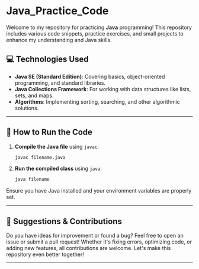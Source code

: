 # Java\_Practice\_Code

Welcome to my repository for practicing **Java** programming! This repository includes various code snippets, practice exercises, and small projects to enhance my understanding and Java skills.

## 💻 **Technologies Used**

- **Java SE (Standard Edition)**: Covering basics, object-oriented programming, and standard libraries.
- **Java Collections Framework**: For working with data structures like lists, sets, and maps.
- **Algorithms**: Implementing sorting, searching, and other algorithmic solutions.

---

## 🚀 **How to Run the Code**

1. **Compile the Java file** using `javac`:

   ```bash
   javac filename.java
   ```

2. **Run the compiled class** using `java`:

   ```bash
   java filename
   ```

Ensure you have Java installed and your environment variables are properly set.

---

## 📢 **Suggestions & Contributions**

Do you have ideas for improvement or found a bug? Feel free to open an issue or submit a pull request! Whether it's fixing errors, optimizing code, or adding new features, all contributions are welcome. Let's make this repository even better together!

---


